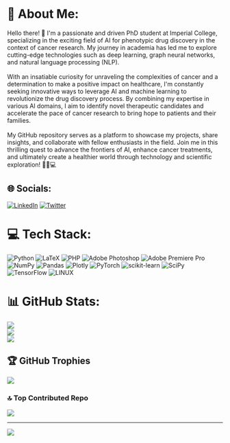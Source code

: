 # 💫 About Me:
Hello there! 👋 I'm a passionate and driven PhD student at Imperial College, specializing in the exciting field of AI for phenotypic drug discovery in the context of cancer research. My journey in academia has led me to explore cutting-edge technologies such as deep learning, graph neural networks, and natural language processing (NLP).<br><br>With an insatiable curiosity for unraveling the complexities of cancer and a determination to make a positive impact on healthcare, I'm constantly seeking innovative ways to leverage AI and machine learning to revolutionize the drug discovery process. By combining my expertise in various AI domains, I aim to identify novel therapeutic candidates and accelerate the pace of cancer research to bring hope to patients and their families.<br><br>My GitHub repository serves as a platform to showcase my projects, share insights, and collaborate with fellow enthusiasts in the field. Join me in this thrilling quest to advance the frontiers of AI, enhance cancer treatments, and ultimately create a healthier world through technology and scientific exploration! 🚀🔬💻


## 🌐 Socials:
[![LinkedIn](https://img.shields.io/badge/LinkedIn-%230077B5.svg?logo=linkedin&logoColor=white)](https://linkedin.com/in/qianrong-guo) [![Twitter](https://img.shields.io/badge/Twitter-%231DA1F2.svg?logo=Twitter&logoColor=white)](https://twitter.com/GuoChloe1) 

# 💻 Tech Stack:
![Python](https://img.shields.io/badge/python-3670A0?style=plastic&logo=python&logoColor=ffdd54) ![LaTeX](https://img.shields.io/badge/latex-%23008080.svg?style=plastic&logo=latex&logoColor=white) ![PHP](https://img.shields.io/badge/php-%23777BB4.svg?style=plastic&logo=php&logoColor=white) ![Adobe Photoshop](https://img.shields.io/badge/adobephotoshop-%2331A8FF.svg?style=plastic&logo=adobephotoshop&logoColor=white) ![Adobe Premiere Pro](https://img.shields.io/badge/Adobe%20Premiere%20Pro-9999FF.svg?style=plastic&logo=Adobe%20Premiere%20Pro&logoColor=white) ![NumPy](https://img.shields.io/badge/numpy-%23013243.svg?style=plastic&logo=numpy&logoColor=white) ![Pandas](https://img.shields.io/badge/pandas-%23150458.svg?style=plastic&logo=pandas&logoColor=white) ![Plotly](https://img.shields.io/badge/Plotly-%233F4F75.svg?style=plastic&logo=plotly&logoColor=white) ![PyTorch](https://img.shields.io/badge/PyTorch-%23EE4C2C.svg?style=plastic&logo=PyTorch&logoColor=white) ![scikit-learn](https://img.shields.io/badge/scikit--learn-%23F7931E.svg?style=plastic&logo=scikit-learn&logoColor=white) ![SciPy](https://img.shields.io/badge/SciPy-%230C55A5.svg?style=plastic&logo=scipy&logoColor=%white) ![TensorFlow](https://img.shields.io/badge/TensorFlow-%23FF6F00.svg?style=plastic&logo=TensorFlow&logoColor=white) ![LINUX](https://img.shields.io/badge/Linux-FCC624?style=plastic&logo=linux&logoColor=black)
# 📊 GitHub Stats:
![](https://github-readme-stats-sigma-five.vercel.app/api?username=Rong830&theme=default&hide_border=false&include_all_commits=false&count_private=false)<br/>
![](https://github-readme-streak-stats.herokuapp.com/?user=Rong830&theme=default&hide_border=false)<br/>
![](https://github-readme-stats-sigma-five.vercel.app/api/top-langs/?username=Rong830&theme=default&hide_border=false&include_all_commits=false&count_private=false&layout=compact)

## 🏆 GitHub Trophies
![](https://github-profile-trophy-sigma-five.vercel.app/?username=Rong830&theme=radical&no-frame=false&no-bg=true&margin-w=4)

### 🔝 Top Contributed Repo
![](https://github-contributor-stats-sigma-five.vercel.app/api?username=Rong830&limit=5&theme=chalk&combine_all_yearly_contributions=true)

---
[![](https://visitcount.itsvg.in/api?id=Rong830&icon=0&color=0)](https://visitcount.itsvg.in)

<!-- Proudly created with GPRM ( https://gprm.itsvg.in ) -->
